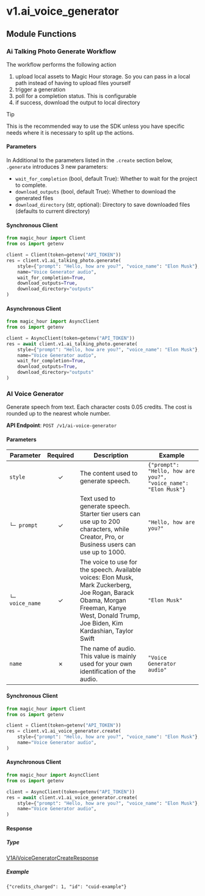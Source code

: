 # v1.ai_voice_generator

## Module Functions

<!-- CUSTOM DOCS START -->

### Ai Talking Photo Generate Workflow <a name="generate"></a>

The workflow performs the following action

1. upload local assets to Magic Hour storage. So you can pass in a local path instead of having to upload files yourself
2. trigger a generation
3. poll for a completion status. This is configurable
4. if success, download the output to local directory

> [!TIP]
> This is the recommended way to use the SDK unless you have specific needs where it is necessary to split up the actions.

#### Parameters

In Additional to the parameters listed in the `.create` section below, `.generate` introduces 3 new parameters:

- `wait_for_completion` (bool, default True): Whether to wait for the project to complete.
- `download_outputs` (bool, default True): Whether to download the generated files
- `download_directory` (str, optional): Directory to save downloaded files (defaults to current directory)

#### Synchronous Client

```python
from magic_hour import Client
from os import getenv

client = Client(token=getenv("API_TOKEN"))
res = client.v1.ai_talking_photo.generate(
    style={"prompt": "Hello, how are you?", "voice_name": "Elon Musk"},
    name="Voice Generator audio",
    wait_for_completion=True,
    download_outputs=True,
    download_directory="outputs"
)
```

#### Asynchronous Client

```python
from magic_hour import AsyncClient
from os import getenv

client = AsyncClient(token=getenv("API_TOKEN"))
res = await client.v1.ai_talking_photo.generate(
    style={"prompt": "Hello, how are you?", "voice_name": "Elon Musk"},
    name="Voice Generator audio",
    wait_for_completion=True,
    download_outputs=True,
    download_directory="outputs"
)
```

<!-- CUSTOM DOCS END -->

### AI Voice Generator <a name="create"></a>

Generate speech from text. Each character costs 0.05 credits. The cost is rounded up to the nearest whole number.

**API Endpoint**: `POST /v1/ai-voice-generator`

#### Parameters

| Parameter | Required | Description | Example |
|-----------|:--------:|-------------|--------|
| `style` | ✓ | The content used to generate speech. | `{"prompt": "Hello, how are you?", "voice_name": "Elon Musk"}` |
| `└─ prompt` | ✓ | Text used to generate speech. Starter tier users can use up to 200 characters, while Creator, Pro, or Business users can use up to 1000. | `"Hello, how are you?"` |
| `└─ voice_name` | ✓ | The voice to use for the speech. Available voices: Elon Musk, Mark Zuckerberg, Joe Rogan, Barack Obama, Morgan Freeman, Kanye West, Donald Trump, Joe Biden, Kim Kardashian, Taylor Swift | `"Elon Musk"` |
| `name` | ✗ | The name of audio. This value is mainly used for your own identification of the audio. | `"Voice Generator audio"` |

#### Synchronous Client

```python
from magic_hour import Client
from os import getenv

client = Client(token=getenv("API_TOKEN"))
res = client.v1.ai_voice_generator.create(
    style={"prompt": "Hello, how are you?", "voice_name": "Elon Musk"},
    name="Voice Generator audio",
)

```

#### Asynchronous Client

```python
from magic_hour import AsyncClient
from os import getenv

client = AsyncClient(token=getenv("API_TOKEN"))
res = await client.v1.ai_voice_generator.create(
    style={"prompt": "Hello, how are you?", "voice_name": "Elon Musk"},
    name="Voice Generator audio",
)

```

#### Response

##### Type
[V1AiVoiceGeneratorCreateResponse](/magic_hour/types/models/v1_ai_voice_generator_create_response.py)

##### Example
`{"credits_charged": 1, "id": "cuid-example"}`


